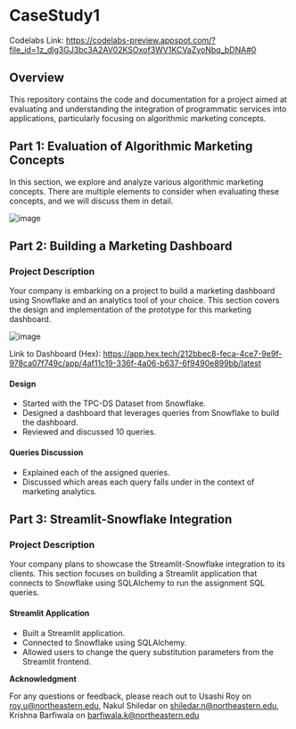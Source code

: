 # CaseStudy1
Codelabs Link: https://codelabs-preview.appspot.com/?file_id=1z_dlg3GJ3bc3A2AV02KSOxof3WV1KCVaZyoNbq_bDNA#0

## Overview

This repository contains the code and documentation for a project aimed at evaluating and understanding the integration of programmatic services into applications, particularly focusing on algorithmic marketing concepts.

## Part 1: Evaluation of Algorithmic Marketing Concepts

In this section, we explore and analyze various algorithmic marketing concepts. There are multiple elements to consider when evaluating these concepts, and we will discuss them in detail.

![image](https://github.com/AlgoDM-Fall2023-Team11/CaseStudy1/assets/69983754/3f30235d-6a3d-4252-8fb3-824bb4d5a38f)

## Part 2: Building a Marketing Dashboard

### Project Description

Your company is embarking on a project to build a marketing dashboard using Snowflake and an analytics tool of your choice. This section covers the design and implementation of the prototype for this marketing dashboard.

![image](https://github.com/AlgoDM-Fall2023-Team11/CaseStudy1/assets/69983754/5fd7a479-24bc-4093-84ea-cd9b528d0c64)

Link to Dashboard (Hex): https://app.hex.tech/212bbec8-feca-4ce7-9e9f-978ca07f749c/app/4af11c19-336f-4a06-b637-6f9490e899bb/latest

#### Design

- Started with the TPC-DS Dataset from Snowflake.
- Designed a dashboard that leverages queries from Snowflake to build the dashboard.
- Reviewed and discussed 10 queries.

#### Queries Discussion

- Explained each of the assigned queries.
- Discussed which areas each query falls under in the context of marketing analytics.

## Part 3: Streamlit-Snowflake Integration

### Project Description

Your company plans to showcase the Streamlit-Snowflake integration to its clients. This section focuses on building a Streamlit application that connects to Snowflake using SQLAlchemy to run the assignment SQL queries.

#### Streamlit Application

- Built a Streamlit application.
- Connected to Snowflake using SQLAlchemy.
- Allowed users to change the query substitution parameters from the Streamlit frontend.


**Acknowledgment** 

For any questions or feedback, please reach out to Usashi Roy on roy.u@northeastern.edu, Nakul Shiledar on shiledar.n@northeastern.edu, Krishna Barfiwala on barfiwala.k@northeastern.edu
